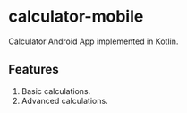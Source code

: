 # calculator-mobile

Calculator Android App implemented in Kotlin.

## Features
1. Basic calculations.
2. Advanced calculations.
